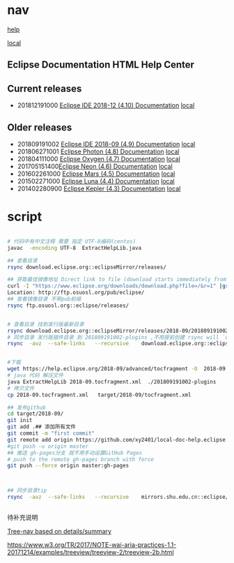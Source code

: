  


# nav

[help](help.html)

[local](tips.html)


## Eclipse Documentation HTML Help Center

Current releases
----------------

*  201812191000 [Eclipse IDE 2018-12 (4.10) Documentation](http://help.eclipse.org/2018-12/index.jsp) [local](help.html?tocfragment=../local-doc-help.eclipse.org-2018-12/tocfragment.xml)

Older releases
--------------

* 201809191002 [Eclipse IDE 2018-09 (4.9) Documentation](http://help.eclipse.org/2018-09/index.jsp) [local](help.html?tocfragment=../local-doc-help.eclipse.org-2018-09/tocfragment.xml)
* 201806271001  [Eclipse Photon (4.8) Documentation](http://help.eclipse.org/photon/index.jsp) [local](help.html?tocfragment=../local-doc-help.eclipse.org-photon/tocfragment.xml)
* 201804111000  [Eclipse Oxygen (4.7) Documentation](http://help.eclipse.org/oxygen/index.jsp) [local](help.html?tocfragment=../local-doc-help.eclipse.org-oxygen/tocfragment.xml)
* 201705151400[Eclipse Neon (4.6) Documentation](http://help.eclipse.org/neon/index.jsp) [local](help.html?tocfragment=../local-doc-help.eclipse.org-neon/tocfragment.xml)
* 201602261000  [Eclipse Mars (4.5) Documentation](http://help.eclipse.org/mars/index.jsp) [local](help.html?tocfragment=../local-doc-help.eclipse.org-mars/tocfragment.xml)
* 201502271000  [Eclipse Luna (4.4) Documentation](http://help.eclipse.org/luna/index.jsp) [local](help.html?tocfragment=../local-doc-help.eclipse.org-luna/tocfragment.xml)
* 201402280900 [Eclipse Kepler (4.3) Documentation](http://help.eclipse.org/kepler/index.jsp) [local](help.html?tocfragment=../local-doc-help.eclipse.org-kepler/tocfragment.xml)

 


 # script

 ```bash
 
 # 代码中有中文注释 需要 指定 UTF-8编码(centos)
javac  -encoding UTF-8  ExtractHelpLib.java
 
## 查看目录
rsync download.eclipse.org::eclipseMirror/releases/

## 获取最佳镜像地址 Direct link to file (download starts immediately from best mirror)
curl -I "https://www.eclipse.org/downloads/download.php?file=/&r=1" |grep Location
Location: http://ftp.osuosl.org/pub/eclipse/
## 查看镜像目录 不带pub前缀
rsync ftp.osuosl.org::eclipse/releases/


# 查看目录 找到发行版最新目录
rsync download.eclipse.org::eclipseMirror/releases/2018-09/201809191002/plugins/*.jar 
# 同步目录 发行版插件目录 到 201809191002-plugins ,不用提前创建 rsync will `created directory` 
rsync  -avz  --safe-links   --recursive    download.eclipse.org::eclipseMirror/releases/2018-09/201809191002/plugins/*.jar ./201809191002-plugins


#下载
wget https://help.eclipse.org/2018-09/advanced/tocfragment -O  2018-09.tocfragment.xml 
# java 代码 解压文件
java ExtractHelpLib 2018-09.tocfragment.xml  ./201809191002-plugins
# 拷贝文件
cp 2018-09.tocfragment.xml   target/2018-09/tocfragment.xml

## 发布github
cd target/2018-09/
git init
git add .## 添加所有文件
git commit -m "first commit"
git remote add origin https://github.com/xy2401/local-doc-help.eclipse.org-2018-09.git
#git push -u origin master
## 推送 gh-pages分支 就不用手动设置GitHub Pages
# push to the remote gh-pages branch with force
git push --force origin master:gh-pages
 


 ## 同步目录tip
 rsync  -avz  --safe-links   --recursive    mirrors.shu.edu.cn::eclipse/eclipse/tips/ ../local-doc-help.eclipse.org-tips



```
 待补充说明


[Tree-nav based on details/summary](https://codepen.io/dsheiko/pen/MvEpXm)


https://www.w3.org/TR/2017/NOTE-wai-aria-practices-1.1-20171214/examples/treeview/treeview-2/treeview-2b.html

 

